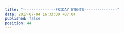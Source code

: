 ```yaml
---
title: "---------------FRIDAY EVENTS---------------"
date: 2017-07-04 16:33:00 +07:00
published: false
position: 44
---
```


